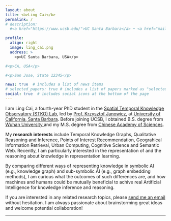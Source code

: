 ```yaml
---
layout: about
title: <b>Ling Cai</b> 
permalink: /
# description: 
  #<a href="https://www.ucsb.edu/">UC Santa Barbara</a> • <a href="mailto:ling.cai.geog@gmail.com<"> ling.cai.geog@gmail.com</a> • <a href="https://www.linkedin.com/in/ling-cai-7a597a194/"> Linkedin</a>

profile:
  align: right
  image: ling_cai.png
  address: >
    <p>UC Santa Barbara, USA</p>

#<p>CA, USA</p>

#<p>San Jose, State 12345</p>

news: true  # includes a list of news items
# selected_papers: true # includes a list of papers marked as "selected={true}"
social: true  # includes social icons at the bottom of the page
---
```


I am Ling Cai, a fourth-year PhD student in the <a href="http://stko.geog.ucsb.edu/">Spatial Temporal Knowledge Observatory (STKO) Lab</a>, led by <a href="https://people.geog.ucsb.edu/~jano/">Prof. Krzysztof Janowicz</a>, at <a href="https://www.ucsb.edu/">University of California, Santa Barbara</a>.  Before joining UCSB, I obtained B.S. degree from <a href="https://en.whu.edu.cn/">Wuhan University </a> and my M.S. degree from <a href="https://english.cas.cn/">Chinese Academy of Sciences</a>. 

My <b> research interests </b> include Temporal Knowledge Graphs, Qualitative Reasoning and Inference, Points of Interest Recommendation, Geograhical Information Retrieval, Urban Computing, Cognitive Science and Semantic Web. Recently, I am particularly interested in the representation of and the reasoning about knowledge in representation learning. 

By comparing different ways of representing knowledge in symbolic AI (e.g., knowledge graph) and sub-symbolic AI (e.g., graph embedding methods), I am curious what the outcomes of such differences are, and how machines and humans could be mutually beneficial to achive real Artificial Intelligence for knowledge inference and reasoning. 

If you are interested in any related research topics, please <a href="mailto:ling.cai.geog@gmail.com<"> send me an email </a> without hesitation. I am always passionate about brainstorming great ideas and welcome potential collaboration!
***
